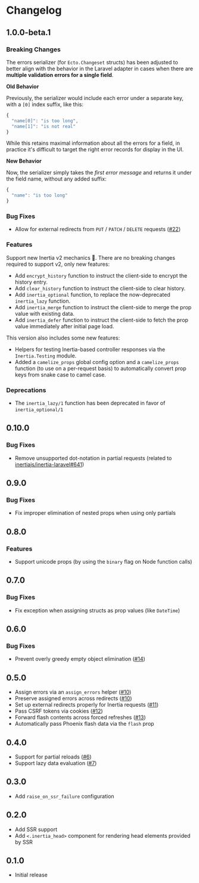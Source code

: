 # Changelog

## 1.0.0-beta.1

### Breaking Changes

The errors serializer (for `Ecto.Changeset` structs) has been adjusted to better align with the behavior in the Laravel adapter in cases when there are **multiple validation errors for a single field**.

**Old Behavior**

Previously, the serializer would include each error under a separate key, with a `[0]` index suffix, like this:

```javascript
{
  "name[0]": "is too long",
  "name[1]": "is not real"
}
```

While this retains maximal information about all the errors for a field, in practice it's difficult to target the right error records for display in the UI.

**New Behavior**

Now, the serializer simply takes the _first error message_ and returns it under the field name, without any added suffix:

```javascript
{
  "name": "is too long"
}
```

### Bug Fixes

- Allow for external redirects from `PUT` / `PATCH` / `DELETE` requests ([#22](https://github.com/inertiajs/inertia-phoenix/pull/22))

### Features

Support new Inertia v2 mechanics 🎉. There are no breaking changes required to support v2, only new features:

- Add `encrypt_history` function to instruct the client-side to encrypt the history entry.
- Add `clear_history` function to instruct the client-side to clear history.
- Add `inertia_optional` function, to replace the now-deprecated `inertia_lazy` function.
- Add `inertia_merge` function to instruct the client-side to merge the prop value with existing data.
- Add `inertia_defer` function to instruct the client-side to fetch the prop value immediately after initial page load.

This version also includes some new features:

- Helpers for testing Inertia-based controller responses via the `Inertia.Testing` module.
- Added a `camelize_props` global config option and a `camelize_props` function (to use on a per-request basis) to automatically convert prop keys from snake case to camel case.

### Deprecations

- The `inertia_lazy/1` function has been deprecated in favor of `inertia_optional/1`

## 0.10.0

### Bug Fixes

- Remove unsupported dot-notation in partial requests (related to [inertiajs/inertia-laravel#641](https://github.com/inertiajs/inertia-laravel/pull/641))

## 0.9.0

### Bug Fixes

- Fix improper elimination of nested props when using only partials

## 0.8.0

### Features

- Support unicode props (by using the `binary` flag on Node function calls)

## 0.7.0

### Bug Fixes

- Fix exception when assigning structs as prop values (like `DateTime`)

## 0.6.0

### Bug Fixes

- Prevent overly greedy empty object elimination ([#14](https://github.com/inertiajs/inertia-phoenix/pull/14))

## 0.5.0

- Assign errors via an `assign_errors` helper ([#10](https://github.com/inertiajs/inertia-phoenix/issues/10))
- Preserve assigned errors across redirects ([#10](https://github.com/inertiajs/inertia-phoenix/issues/10))
- Set up external redirects properly for Inertia requests ([#11](https://github.com/inertiajs/inertia-phoenix/issues/11))
- Pass CSRF tokens via cookies ([#12](https://github.com/inertiajs/inertia-phoenix/issues/12)) 
- Forward flash contents across forced refreshes ([#13](https://github.com/inertiajs/inertia-phoenix/issues/13))
- Automatically pass Phoenix flash data via the `flash` prop

## 0.4.0

- Support for partial reloads ([#6](https://github.com/inertiajs/inertia-phoenix/issues/6))
- Support lazy data evaluation ([#7](https://github.com/inertiajs/inertia-phoenix/issues/7))

## 0.3.0

- Add `raise_on_ssr_failure` configuration

## 0.2.0

- Add SSR support
- Add `<.inertia_head>` component for rendering head elements provided by SSR

## 0.1.0

- Initial release
